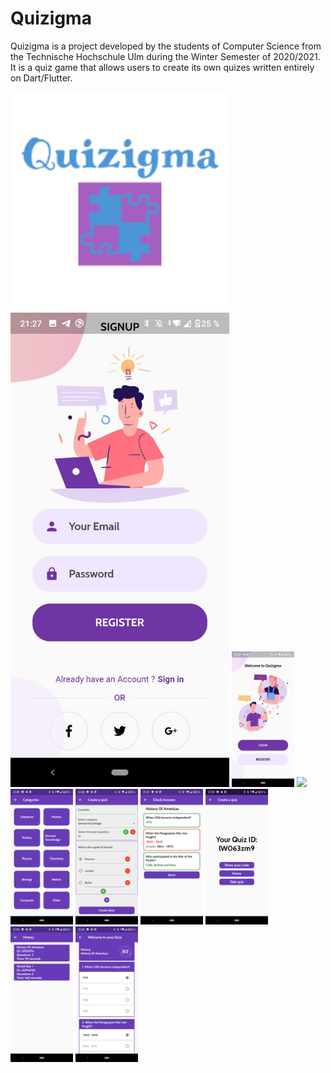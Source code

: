 # Quizigma

Quizigma is a project developed by the students of Computer Science from the Technische Hochschule Ulm during the Winter Semester of 2020/2021. It is a quiz game that allows users to create its own quizes written entirely on Dart/Flutter.

<img src="images/logo.png" width="350" >
<img src="images/register_screen.jpg" width="350">
<img src="images/login_screen.jpg" width="100">
<img src="images/main.jpg" width="100">
<img src="images/categories_screen.jpg" width="100">
<img src="images/creating_a_quiz_screen.jpg" width="100">
<img src="images/check_answers_screen.jpg" width="100">
<img src="images/quiz_created_id_screen.jpg" width="100">
<img src="images/quiz_list_screen.jpg" width="100">
<img src="images/quiz_screen.jpg" width="100">

